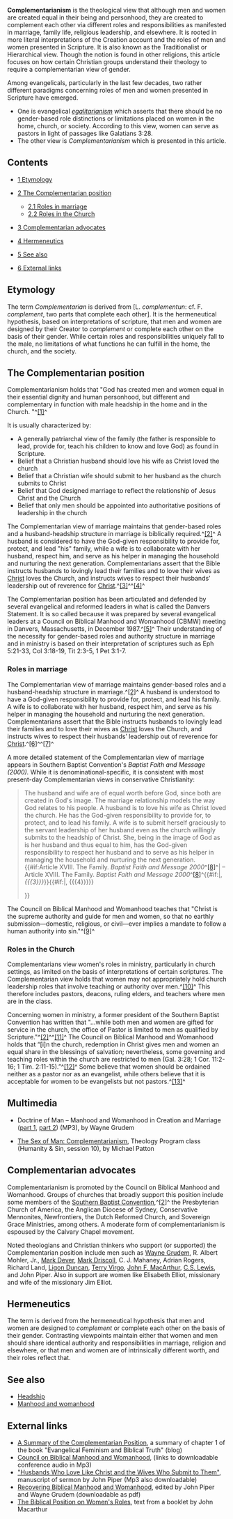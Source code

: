 **Complementarianism** is the theological view that although men
and women are created equal in their being and personhood, they are
created to complement each other via different roles and
responsibilities as manifested in marriage, family life, religious
leadership, and elsewhere. It is rooted in more literal
interpretations of the Creation account and the roles of men and
women presented in Scripture. It is also known as the
Traditionalist or Hierarchical view. Though the notion is found in
other religions, this article focuses on how certain Christian
groups understand their theology to require a complementarian view
of gender.

Among evangelicals, particularly in the last few decades, two
rather different paradigms concerning roles of men and women
presented in Scripture have emerged.

-   One is evangelical
    *[egalitarianism](Egalitarianism "Egalitarianism")* which asserts
    that there should be no gender-based role distinctions or
    limitations placed on women in the home, church, or society.
    According to this view, women can serve as pastors in light of
    passages like Galatians 3:28.
-   The other view is *Complementarianism* which is presented in
    this article.

## Contents

-   [1 Etymology](#Etymology)
-   [2 The Complementarian position](#The_Complementarian_position)
    -   [2.1 Roles in marriage](#Roles_in_marriage)
    -   [2.2 Roles in the Church](#Roles_in_the_Church)

-   [3 Complementarian advocates](#Complementarian_advocates)
-   [4 Hermeneutics](#Hermeneutics)
-   [5 See also](#See_also)
-   [6 External links](#External_links)

## Etymology

The term *Complementarian* is derived from [L. *complementun*: cf.
F. *complement*, two parts that complete each other]. It is the
hermeneutical hypothesis, based on interpretations of scripture,
that men and women are designed by their Creator to *complement* or
complete each other on the basis of their gender. While certain
roles and responsibilities uniquely fall to the male, no
limitations of what functions he can fulfill in the home, the
church, and the society.

## The Complementarian position

Complementarianism holds that "God has created men and women equal
in their essential dignity and human personhood, but different and
complementary in function with male headship in the home and in the
Church. "^[[1]](#note-0)^

It is usually characterized by:

-   A generally patriarchal view of the family (the father is
    responsible to lead, provide for, teach his children to know and
    love God) as found in Scripture.
-   Belief that a Christian husband should love his wife as Christ
    loved the church
-   Belief that a Christian wife should submit to her husband as
    the church submits to Christ
-   Belief that God designed marriage to reflect the relationship
    of Jesus Christ and the Church
-   Belief that only men should be appointed into authoritative
    positions of leadership in the church

The Complementarian view of marriage maintains that gender-based
roles and a husband-headship structure in marriage is biblically
required.^[[2]](#note-BFM2000)^ A husband is considered to have the
God-given responsibility to provide for, protect, and lead "his"
family, while a wife is to collaborate with her husband, respect
him, and serve as his helper in managing the household and
nurturing the next generation. Complementarians assert that the
Bible instructs husbands to lovingly lead their families and to
love their wives as [Christ](Christ "Christ") loves the Church, and
instructs wives to respect their husbands’ leadership out of
reverence for
[Christ](Christ "Christ").^[[3]](#note-1)^^[[4]](#note-2)^

The Complementarian position has been articulated and defended by
several evangelical and reformed leaders in what is called the
Danvers Statement. It is so called because it was prepared by
several evangelical leaders at a Council on Biblical Manhood and
Womanhood (CBMW) meeting in Danvers, Massachusetts, in December
1987.^[[5]](#note-Danvers)^ Their understanding of the necessity
for gender-based roles and authority structure in marriage and in
ministry is based on their interpretation of scriptures such as Eph
5:21-33, Col 3:18-19, Tit 2:3-5, 1 Pet 3:1-7.

### Roles in marriage

The Complementarian view of marriage maintains gender-based roles
and a husband-headship structure in marriage.^[[2]](#note-BFM2000)^
A husband is understood to have a God-given responsibility to
provide for, protect, and lead his family. A wife is to collaborate
with her husband, respect him, and serve as his helper in managing
the household and nurturing the next generation. Complementarians
assert that the Bible instructs husbands to lovingly lead their
families and to love their wives as [Christ](Christ "Christ") loves
the Church, and instructs wives to respect their husbands’
leadership out of reverence for
[Christ](Christ "Christ").^[[6]](#note-3)^^[[7]](#note-4)^

A more detailed statement of the Complementarian view of marriage
appears in Southern Baptist Convention's
*Baptist Faith and Message (2000).* While it is
denominational-specific, it is consistent with most present-day
Complementarian views in conservative Christianity:

> The husband and wife are of equal worth before God, since both are
> created in God's image. The marriage relationship models the way
> God relates to his people. A husband is to love his wife as Christ
> loved the church. He has the God-given responsibility to provide
> for, to protect, and to lead his family. A wife is to submit
> herself graciously to the servant leadership of her husband even as
> the church willingly submits to the headship of Christ. She, being
> in the image of God as is her husband and thus equal to him, has
> the God-given responsibility to respect her husband and to serve as
> his helper in managing the household and nurturing the next
> generation. {{\#if:Article XVIII. The Family.
> *Baptist Faith and Message 2000*^[[8]](#note-5)^|
> – Article XVIII. The Family.
> *Baptist Faith and Message 2000*^[[8]](#note-5)^{{\#if:|,
> *{{{3}}}*}}{{\#if:|, {{{4}}}}}
> 
> }}

The Council on Biblical Manhood and Womanhood teaches that "Christ
is the supreme authority and guide for men and women, so that no
earthly submission—domestic, religious, or civil—ever implies a
mandate to follow a human authority into sin."^[[9]](#note-6)^

### Roles in the Church

Complementarians view women's roles in ministry, particularly in
church settings, as limited on the basis of interpretations of
certain scriptures. The Complementarian view holds that women may
not appropriately hold church leadership roles that involve
teaching or authority over men.^[[10]](#note-19_objections)^ This
therefore includes pastors, deacons, ruling elders, and teachers
where men are in the class.

Concerning women in ministry, a former president of the Southern
Baptist Convention has written that "...while both men and women
are gifted for service in the church, the office of Pastor is
limited to men as qualified by
Scripture."^[[2]](#note-BFM2000)^^[[11]](#note-7)^ The Council on
Biblical Manhood and Womanhood holds that “[i]n the church,
redemption in Christ gives men and women an equal share in the
blessings of salvation; nevertheless, some governing and teaching
roles within the church are restricted to men (Gal. 3:28; 1 Cor.
11:2-16; 1 Tim. 2:11-15).”^[[12]](#note-8)^ Some believe that women
should be ordained neither as a pastor nor as an evangelist, while
others believe that it is acceptable for women to be evangelists
but not pastors.^[[13]](#note-9)^

## Multimedia

-   Doctrine of Man – Manhood and Womanhood in Creation and
    Marriage
    ([part 1](http://tapecenter.scottsdalebible.com/sermons/031807SysTheo.MP3),
    [part 2](http://tapecenter.scottsdalebible.com/sermons/032507SysTheo.MP3))
    (MP3), by Wayne Grudem

-   [The Sex of Man: Complementarianism](http://www.bible.org/page.php?page_id=3295),
    Theology Program class (Humanity & Sin, session 10), by Michael
    Patton

## Complementarian advocates

Complementarianism is promoted by the Council on Biblical Manhood
and Womanhood. Groups of churches that broadly support this
position include some members of the
[Southern Baptist Convention](Southern_Baptist_Convention "Southern Baptist Convention"),^[[2]](#note-BFM2000)^
the Presbyterian Church of America, the Anglican Diocese of Sydney,
Conservative Mennonites, Newfrontiers, the Dutch Reformed Church,
and Sovereign Grace Ministries, among others. A moderate form of
complementarianism is espoused by the Calvary Chapel movement.

Noted theologians and Christian thinkers who support (or supported)
the Complementarian position include men such as
[Wayne Grudem](Wayne_Grudem "Wayne Grudem"), R. Albert Mohler, Jr.,
[Mark Dever](Mark_Dever "Mark Dever"),
[Mark Driscoll](Mark_Driscoll "Mark Driscoll"), C. J. Mahaney,
Adrian Rogers, Richard Land,
[Ligon Duncan](J._Ligon_Duncan_III "J. Ligon Duncan III"),
[Terry Virgo](Terry_Virgo "Terry Virgo"),
[John F. MacArthur](John_MacArthur "John MacArthur"),
[C.S. Lewis](C._S._Lewis "C. S. Lewis"), and John Piper. Also in
support are women like Elisabeth Elliot, missionary and wife of the
missionary Jim Elliot.

## Hermeneutics

The term is derived from the hermeneutical hypothesis that men and
women are designed to *complement* or complete each other on the
basis of their gender. Contrasting viewpoints maintain either that
women and men should share identical authority and responsibilities
in marriage, religion and elsewhere, or that men and women are of
intrinsically different worth, and their roles reflect that.

## See also

-   [Headship](Headship "Headship")
-   [Manhood and womanhood](Manhood_and_womanhood "Manhood and womanhood")

## External links

-   [A Summary of the Complementarian Position](http://ateam.blogware.com/blog/_archives/2006/8/4/2199029.html),
    a summary of chapter 1 of the book "Evangelical Feminism and
    Biblical Truth" (blog)
-   [Council on Biblical Manhood and Womanhood](http://www.cbmw.org/media/differentbydesign.php),
    (links to downloadable conference audio in Mp3)
-   ["Husbands Who Love Like Christ and the Wives Who Submit to Them"](http://www.desiringgod.org/ResourceLibrary/Sermons/ByTopic/49/683_Husbands_Who_Love_Like_Christ_and_the_Wives_Who_Submit_to_Them/),
    manuscript of sermon by John Piper (Mp3 also downloadable)
-   [Recovering Biblical Manhood and Womanhood](http://www.desiringgod.org/ResourceLibrary/OnlineBooks/ByTitle/1599_Recovering_Biblical_Manhood_and_Womanhood/),
    edited by John Piper and Wayne Grudem (downloadable as pdf)
-   [The Biblical Position on Women's Roles](http://www.biblebb.com/files/MAC/womensroles.htm),
    text from a booklet by John Macarthur



